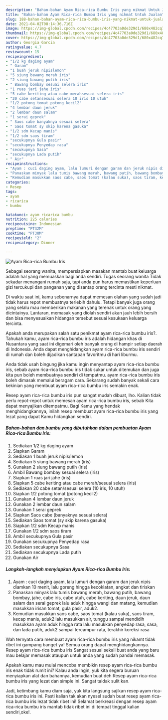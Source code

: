 ```yaml
---
description: "Bahan-bahan Ayam Rica-rica Bumbu Iris yang nikmat Untuk Jualan"
title: "Bahan-bahan Ayam Rica-rica Bumbu Iris yang nikmat Untuk Jualan"
slug: 188-bahan-bahan-ayam-rica-rica-bumbu-iris-yang-nikmat-untuk-jualan
date: 2021-04-02T08:14:36.716Z
image: https://img-global.cpcdn.com/recipes/4c47703a0de329d1/680x482cq70/ayam-rica-rica-bumbu-iris-foto-resep-utama.jpg
thumbnail: https://img-global.cpcdn.com/recipes/4c47703a0de329d1/680x482cq70/ayam-rica-rica-bumbu-iris-foto-resep-utama.jpg
cover: https://img-global.cpcdn.com/recipes/4c47703a0de329d1/680x482cq70/ayam-rica-rica-bumbu-iris-foto-resep-utama.jpg
author: Georgia Garcia
ratingvalue: 4.7
reviewcount: 15
recipeingredient:
- "1/2 kg daging ayam"
- " Garam"
- "1 buah jeruk nipislemon"
- "5 siung bawang merah iris"
- "2 siung bawang putih iris"
- " Bawang bombay sesuai selera iris"
- "1 ruas jari jahe iris"
- "5 cabe keriting atau cabe merahsesuai selera iris"
- "20 cabe setansesuai selera 10 iris 10 utuh"
- "1/2 potong tomat potong kecil2"
- "4 lembar daun jeruk"
- "2 lembar daun salam"
- "1 serai geprek"
- " Saos cabe banyaknya sesuai selera"
- " Saos tomat sy skip karena gasuka"
- "1/2 sdm Kecap manis"
- "1/2 sdm saos tiram"
- "secukupnya Gula pasir"
- "secukupnya Penyedap rasa"
- "secukupnya Sasa"
- "secukupnya Lada putih"
- " Air"
recipeinstructions:
- "Ayam : cuci daging ayam, lalu lumuri dengan garam dan jeruk nipis diamkan 10 menit, lalu goreng hingga kecoklatan, angkat dan tiriskan"
- "Panaskan minyak lalu tumis bawang merah, bawang putih, bawang bombay, jahe, cabe iris, cabe utuh, cabe keriting, daun jeruk, daun salam dan serai geprek lalu aduk hingga wangi dan matang, kemudian masukkan irisan tomat, gula pasir, aduk2."
- "Kemudian masukkan saos cabe, saos tomat (kalau suka), saos tiram, kecap manis, aduk2 lalu masukkan air, tunggu sampai mendidih masukkan ayam aduk hingga rata lalu masukkan penyedap rasa, sasa, dan lada putih, aduk2 sampai tercampur rata, terakhir koreksi rasa"
categories:
- Resep
tags:
- ayam
- ricarica
- bumbu

katakunci: ayam ricarica bumbu 
nutrition: 225 calories
recipecuisine: Indonesian
preptime: "PT32M"
cooktime: "PT30M"
recipeyield: "2"
recipecategory: Dinner

---
```



![Ayam Rica-rica Bumbu Iris](https://img-global.cpcdn.com/recipes/4c47703a0de329d1/680x482cq70/ayam-rica-rica-bumbu-iris-foto-resep-utama.jpg)

Sebagai seorang wanita, mempersiapkan masakan mantab buat keluarga adalah hal yang memuaskan bagi anda sendiri. Tugas seorang  wanita Tidak sekadar menangani rumah saja, tapi anda pun harus memastikan keperluan gizi tercukupi dan panganan yang disantap orang tercinta mesti nikmat.

Di waktu  saat ini, kamu sebenarnya dapat memesan olahan yang sudah jadi tidak harus repot membuatnya terlebih dahulu. Tetapi banyak juga orang yang selalu mau memberikan makanan yang terenak untuk orang yang dicintainya. Lantaran, memasak yang diolah sendiri akan jauh lebih bersih dan bisa menyesuaikan hidangan tersebut sesuai kesukaan keluarga tercinta. 



Apakah anda merupakan salah satu penikmat ayam rica-rica bumbu iris?. Tahukah kamu, ayam rica-rica bumbu iris adalah hidangan khas di Nusantara yang saat ini digemari oleh banyak orang di hampir setiap daerah di Indonesia. Anda dapat menghidangkan ayam rica-rica bumbu iris sendiri di rumah dan boleh dijadikan santapan favoritmu di hari liburmu.

Anda tidak usah bingung jika kamu ingin menyantap ayam rica-rica bumbu iris, sebab ayam rica-rica bumbu iris tidak sukar untuk ditemukan dan juga kita pun boleh membuatnya sendiri di tempatmu. ayam rica-rica bumbu iris boleh dimasak memalui beragam cara. Sekarang sudah banyak sekali cara kekinian yang membuat ayam rica-rica bumbu iris semakin enak.

Resep ayam rica-rica bumbu iris pun sangat mudah dibuat, lho. Kalian tidak perlu repot-repot untuk memesan ayam rica-rica bumbu iris, sebab Kita dapat menyajikan ditempatmu. Bagi Kamu yang hendak menghidangkannya, inilah resep membuat ayam rica-rica bumbu iris yang lezat yang dapat Kamu hidangkan sendiri.

<!--inarticleads1-->

##### Bahan-bahan dan bumbu yang dibutuhkan dalam pembuatan Ayam Rica-rica Bumbu Iris:

1. Sediakan 1/2 kg daging ayam
1. Siapkan  Garam
1. Sediakan 1 buah jeruk nipis/lemon
1. Sediakan 5 siung bawang merah (iris)
1. Gunakan 2 siung bawang putih (iris)
1. Ambil  Bawang bombay sesuai selera (iris)
1. Siapkan 1 ruas jari jahe (iris)
1. Siapkan 5 cabe keriting atau cabe merah/sesuai selera (iris)
1. Sediakan 20 cabe setan/sesuai selera (10 iris, 10 utuh)
1. Siapkan 1/2 potong tomat (potong kecil2)
1. Gunakan 4 lembar daun jeruk
1. Gunakan 2 lembar daun salam
1. Gunakan 1 serai geprek
1. Siapkan  Saos cabe (banyaknya sesuai selera)
1. Sediakan  Saos tomat (sy skip karena gasuka)
1. Siapkan 1/2 sdm Kecap manis
1. Gunakan 1/2 sdm saos tiram
1. Ambil secukupnya Gula pasir
1. Gunakan secukupnya Penyedap rasa
1. Sediakan secukupnya Sasa
1. Sediakan secukupnya Lada putih
1. Gunakan  Air




<!--inarticleads2-->

##### Langkah-langkah menyiapkan Ayam Rica-rica Bumbu Iris:

1. Ayam : cuci daging ayam, lalu lumuri dengan garam dan jeruk nipis diamkan 10 menit, lalu goreng hingga kecoklatan, angkat dan tiriskan
1. Panaskan minyak lalu tumis bawang merah, bawang putih, bawang bombay, jahe, cabe iris, cabe utuh, cabe keriting, daun jeruk, daun salam dan serai geprek lalu aduk hingga wangi dan matang, kemudian masukkan irisan tomat, gula pasir, aduk2.
1. Kemudian masukkan saos cabe, saos tomat (kalau suka), saos tiram, kecap manis, aduk2 lalu masukkan air, tunggu sampai mendidih masukkan ayam aduk hingga rata lalu masukkan penyedap rasa, sasa, dan lada putih, aduk2 sampai tercampur rata, terakhir koreksi rasa




Wah ternyata cara membuat ayam rica-rica bumbu iris yang nikamt tidak ribet ini gampang banget ya! Semua orang dapat menghidangkannya. Resep ayam rica-rica bumbu iris Sangat sesuai sekali buat anda yang baru mau belajar memasak ataupun untuk anda yang sudah pandai memasak.

Apakah kamu mau mulai mencoba membikin resep ayam rica-rica bumbu iris enak tidak rumit ini? Kalau anda ingin, yuk kita segera buruan menyiapkan alat dan bahannya, kemudian buat deh Resep ayam rica-rica bumbu iris yang lezat dan simple ini. Sangat taidak sulit kan. 

Jadi, ketimbang kamu diam saja, yuk kita langsung sajikan resep ayam rica-rica bumbu iris ini. Pasti kalian tak akan nyesel sudah buat resep ayam rica-rica bumbu iris lezat tidak ribet ini! Selamat berkreasi dengan resep ayam rica-rica bumbu iris mantab tidak ribet ini di tempat tinggal kalian sendiri,oke!.


